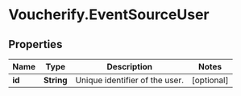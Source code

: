 # Voucherify.EventSourceUser

## Properties

Name | Type | Description | Notes
------------ | ------------- | ------------- | -------------
**id** | **String** | Unique identifier of the user. | [optional] 


